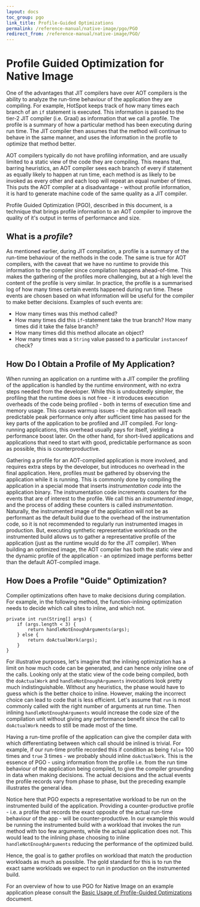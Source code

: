 ```yaml
---
layout: docs
toc_group: pgo
link_title: Profile-Guided Optimizations
permalink: /reference-manual/native-image/pgo/PGO
redirect_from: /reference-manual/native-image/PGO/
---
```


# Profile Guided Optimization for Native Image

One of the advantages that JIT compilers have over AOT compilers is the ability to analyze the run-time behaviour of the application they are compiling.
For example, HotSpot keeps track of how many times each branch of an `if` statement is executed.
This information is passed to the tier-2 JIT compiler (i.e. Graal) as information that we call a profile.
The profile is a summary of how a particular method has been executing during run time.
The JIT compiler then assumes that the method will continue to behave in the same manner, and uses the information in the profile to optimize that method better.

AOT compilers typically do not have profiling information, and are usually limited to a static view of the code they are compiling.
This means that, barring heuristics, an AOT compiler sees each branch of every if statement as equally likely to happen at run time, 
each method is as likely to be invoked as every other and each loop will repeat an equal number of times.
This puts the AOT compiler at a disadvantage - without profile information, it is hard to generate machine code of the same quality as a JIT compiler.

Profile Guided Optimization (PGO), described in this document, 
is a technique that brings profile information to an AOT compiler to improve the quality of it's output in terms of performance and size.

## What is a _profile_?

As mentioned earlier, during JIT compilation, a profile is a summary of the run-time behaviour of the methods in the code.
The same is true for AOT compilers, with the caveat that we have no runtime to provide this information to the compiler since compilation happens ahead-of-time.
This makes the gathering of the profiles more challenging, but at a high level the content of the profile is very similar.
In practice, the profile is a summarised log of how many times certain events happened during run time.
These events are chosen based on what information will be useful for the compiler to make better decisions.
Examples of such events are:
- How many times was this method called?
- How many times did this `if`-statement take the true branch? How many times did it take the false branch?
- How many times did this method allocate an object?
- How many times was a `String` value passed to a particular `instanceof` check?

## How Do I Obtain a Profile of My Application?

When running an application on a runtime with a JIT compiler the profiling of the application is handled by the runtime environment, with no extra steps needed from the developer.
While this is undoubtedly simpler, the profiling that the runtime does is not free - it introduces execution overheads of the code being profiled - 
both in terms of execution time and memory usage.
This causes warmup issues - 
the application will reach predictable peak performance only after sufficient time has passed for the key parts of the application to be profiled and JIT compiled.
For long-running applications, this overhead usually pays for itself, yielding a performance boost later. 
On the other hand, for short-lived applications and applications that need to start with good, predictable performance as soon as possible, this is counterproductive.

Gathering a profile for an AOT-compiled application is more involved, and requires extra steps by the developer, but introduces no overhead in the final application.
Here, profiles must be gathered by observing the application while it is running.
This is commonly done by compiling the application in a special mode that inserts *instrumentation code* into the application binary. 
The instrumentation code increments counters for the events that are of interest to the profile.
We call this an *instrumented image*, and the process of adding these counters is called *instrumentation*.
Naturally, the instrumented image of the application will not be as performant as the default build due to the overhead of the instrumentation code, 
so it is not recommended to regularly run instrumented images in production.
But, executing synthetic representative workloads on the instrumented build allows us to gather a representative profile of the application 
(just as the runtime would do for the JIT compiler).
When building an optimized image, the AOT compiler has both the static view and the dynamic profile of the application - 
an optimized image performs better than the default AOT-compiled image.

## How Does a Profile "Guide" Optimization?

Compiler optimizations often have to make decisions during compilation.
For example, in the following method, the function-inlining optimization needs to decide which call sites to inline, and which not.

```
private int run(String[] args) {
    if (args.length < 3) {
        return handleNotEnoughArguments(args);
    } else {
        return doActualWork(args);
    }
}
```

For illustrative purposes, let's imagine that the inlining optimization has a limit on how much code can be generated, and can hence only inline one of the calls.
Looking only at the static view of the code being compiled, both the `doActualWork` and `handleNotEnoughArguments` invocations look pretty much indistinguishable.
Without any heuristics, the phase would have to guess which is the better choice to inline.
However, making the incorrect choice can lead to code that is less efficient. 
Let's assume that `run` is most commonly called with the right number of arguments at run time.
Then inlining `handleNotEnoughArguments` would increase the code size of the compilation unit without giving any performance benefit since the call to `doActualWork` 
needs to still be made most of the time.

Having a run-time profile of the application can give the compiler data with which differentiating between which call should be inlined is trivial.
For example, if our run-time profile recorded this if condition as being `false` 100 times and `true` 3 times - we probably should inline `doActualWork`.
This is the essence of PGO - using information from the profile i.e. from the run time behaviour of the application being compiled, 
to give the compiler grounding in data when making decisions.
The actual decisions and the actual events the profile records vary from phase to phase, but the preceding example illustrates the general idea.

Notice here that PGO expects a representative workload to be run on the instrumented build of the application.
Providing a counter-productive profile - i.e. a profile that records the exact opposite of the actual run-time behaviour of the app - will be counter-productive.
In our example this would be running the instrumented build with a workload that invokes the run method with too few arguments,
while the actual application does not.
This would lead to the inlining phase choosing to inline `handleNotEnoughArguments` reducing the performance of the optimized build.

Hence, the goal is to gather profiles on workload that match the production workloads as much as possible.
The gold standard for this is to run the exact same workloads we expect to run in production on the instrumented build.

For an overview of how to use PGO for Native Image on an example application please consult the [Basic Usage of Profile-Guided Optimizations](PGO-Basic-Usage.md) document.
